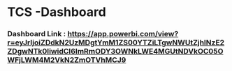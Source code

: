 # TCS -Dashboard

### Dashboard Link : https://app.powerbi.com/view?r=eyJrIjoiZDdkN2UzMDgtYmM1ZS00YTZiLTgwNWUtZjhlNzE2ZDgwNTk0IiwidCI6ImRmODY3OWNkLWE4MGUtNDVkOC05OWFjLWM4M2VkN2ZmOTVhMCJ9
